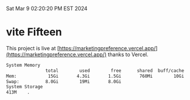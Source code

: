 Sat Mar  9 02:20:20 PM EST 2024

# vite Fifteen


This project is live at [https://marketingpreference.vercel.app/](https://marketingpreference.vercel.app/) thanks to Vercel.

```bash
System Memory
               total        used        free      shared  buff/cache   available
Mem:            15Gi       4.3Gi       1.5Gi       760Mi        10Gi        10Gi
Swap:          8.0Gi        19Mi       8.0Gi
System Storage
413M	.
```
